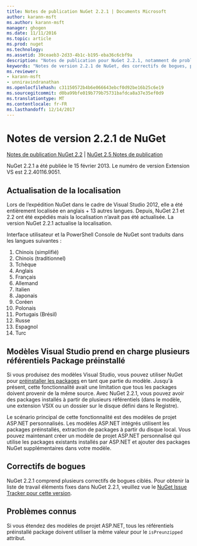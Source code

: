 ```yaml
---
title: Notes de publication NuGet 2.2.1 | Documents Microsoft
author: karann-msft
ms.author: karann-msft
manager: ghogen
ms.date: 11/11/2016
ms.topic: article
ms.prod: nuget
ms.technology: 
ms.assetid: 39ceaeb3-2d33-4b1c-b195-eba36c6cbf9a
description: "Notes de publication pour NuGet 2.2.1, notamment de problèmes connus, des correctifs de bogues, les fonctionnalités ajoutées et dcr."
keywords: "Notes de version 2.2.1 de NuGet, des correctifs de bogues, problèmes connus, ajouté des fonctionnalités, DCR"
ms.reviewer:
- karann-msft
- unniravindranathan
ms.openlocfilehash: c31150572b4b6e066643ebcf0d92be16b25c6e19
ms.sourcegitcommit: d0ba99bfe019b779b75731bafdca8a37e35ef0d9
ms.translationtype: MT
ms.contentlocale: fr-FR
ms.lasthandoff: 12/14/2017
---
```

# <a name="nuget-221-release-notes"></a>Notes de version 2.2.1 de NuGet

[Notes de publication NuGet 2.2](../release-notes/nuget-2.2.md) | [NuGet 2.5 Notes de publication](../release-notes/nuget-2.5.md)

NuGet 2.2.1 a été publiée le 15 février 2013.  Le numéro de version Extension VS est 2.2.40116.9051.

## <a name="localization-refresh"></a>Actualisation de la localisation
Lors de l’expédition NuGet dans le cadre de Visual Studio 2012, elle a été entièrement localisée en anglais + 13 autres langues.  Depuis, NuGet 2.1 et 2.2 ont été expédiés mais la localisation n’avait pas été actualisée.  La version NuGet 2.2.1 actualise la localisation.

Interface utilisateur et la PowerShell Console de NuGet sont traduits dans les langues suivantes :

1. Chinois (simplifié)
1. Chinois (traditionnel)
1. Tchèque
1. Anglais
1. Français
1. Allemand
1. Italien
1. Japonais
1. Coréen
1. Polonais
1. Portugais (Brésil)
1. Russe
1. Espagnol
1. Turc

## <a name="visual-studio-templates-support-multiple-preinstalled-package-repositories"></a>Modèles Visual Studio prend en charge plusieurs référentiels Package préinstallé
Si vous produisez des modèles Visual Studio, vous pouvez utiliser NuGet pour [préinstaller les packages](../visual-studio-extensibility/visual-studio-templates.md) en tant que partie du modèle.  Jusqu'à présent, cette fonctionnalité avait une limitation que tous les packages doivent provenir de la même source.  Avec NuGet 2.2.1, vous pouvez avoir des packages installés à partir de plusieurs référentiels (dans le modèle, une extension VSIX ou un dossier sur le disque défini dans le Registre).

Le scénario principal de cette fonctionnalité est des modèles de projet ASP.NET personnalisés.  Les modèles ASP.NET intégrés utilisent les packages préinstallés, extraction de packages à partir du disque local.  Vous pouvez maintenant créer un modèle de projet ASP.NET personnalisé qui utilise les packages existants installés par ASP.NET et ajouter des packages NuGet supplémentaires dans votre modèle.

## <a name="bug-fixes"></a>Correctifs de bogues
NuGet 2.2.1 comprend plusieurs correctifs de bogues ciblés. Pour obtenir la liste de travail éléments fixes dans NuGet 2.2.1, veuillez vue le [NuGet Issue Tracker pour cette version](http://nuget.codeplex.com/workitem/list/advanced?keyword=&status=Closed&type=All&priority=All&release=NuGet%202.2.1&assignedTo=All&component=All&sortField=LastUpdatedDate&sortDirection=Descending&page=0).


## <a name="known-issues"></a>Problèmes connus

Si vous étendez des modèles de projet ASP.NET, tous les référentiels préinstallé package doivent utiliser la même valeur pour le `isPreunzipped` attribut.
